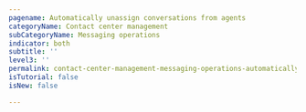 ```yaml
---
pagename: Automatically unassign conversations from agents
categoryName: Contact center management
subCategoryName: Messaging operations
indicator: both
subtitle: ''
level3: ''
permalink: contact-center-management-messaging-operations-automatically-unassign-conversations-from-agents.html
isTutorial: false
isNew: false

---
```

